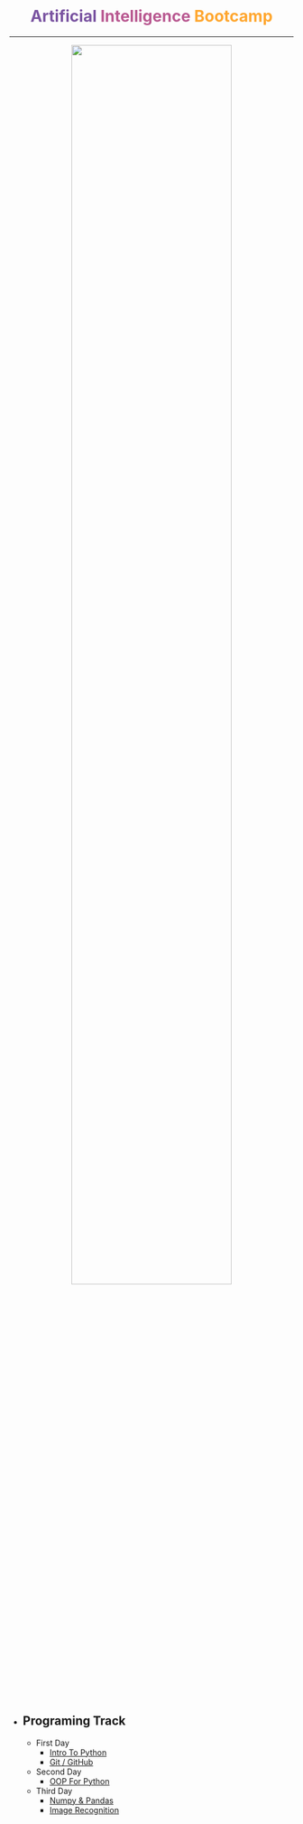 <br>

<h1 align = 'center' style = 'font-weight : bold' ><span style = 'color :#7a54a1 ;'>Artificial</span> <span style = 'color : #b95991'>Intelligence</span> <span style = 'color : #ffa730'>Boot</span><span style = 'color : #ffa730' >camp</span></h1>

<hr>
<p align = 'center'>
<img src = 'https://i.imgur.com/O2yumIa.png' style = '  width : 75% ; display: block;
margin-left: auto;
margin-right: auto;'>
</p>

* Programing Track
    - 
    - First Day 
        - <a href = 'https://github.com/MajidRaimi/AI-BootCamp/tree/master/Programing%20Track/Day_01/Intro%20To%20Python'>Intro To Python </a>
        - <a href = 'https://github.com/MajidRaimi/AI-BootCamp/tree/master/Programing%20Track/Day_01/Git%20-%20Github'>Git / GitHub </a>
    - Second Day
      - <a href='https://github.com/MajidRaimi/AI-BootCamp/tree/master/Programing%20Track/Day_02/OOP%20For%20Python'>OOP For Python</a>
  -  Third Day
     -  <a href = 'https://github.com/MajidRaimi/AI-BootCamp/tree/master/Programing%20Track/Day_03/Numpy%20%26%20Pandas'>Numpy & Pandas</a>
     -  <a href = 'https://github.com/MajidRaimi/AI-BootCamp/tree/master/Programing%20Track/Day_03/Image%20Recognition'>Image Recognition</a>
